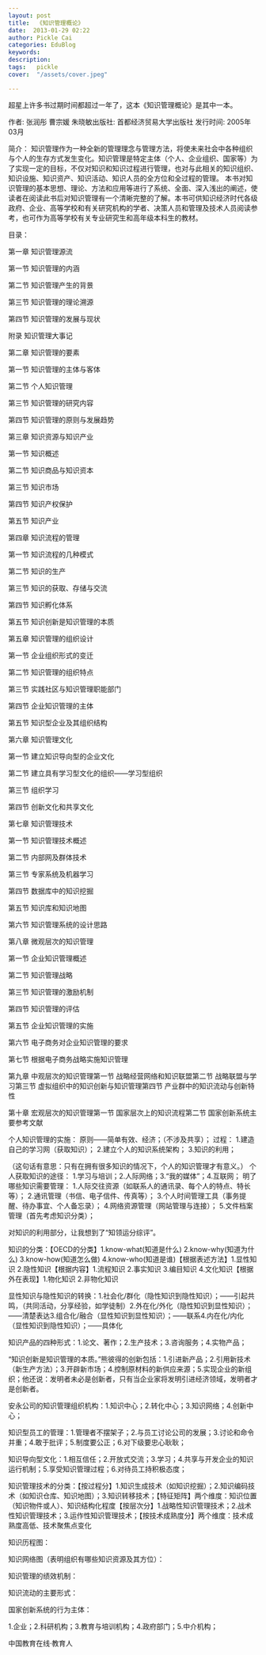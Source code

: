 ```yaml
---
layout: post  
title:  《知识管理概论》  
date:  2013-01-29 02:22  
author: Pickle Cai  
categories: EduBlog  
keywords: 
description:   
tags:	pickle   
cover:  "/assets/cover.jpeg"  

---  
```

    
 超星上许多书过期时间都超过一年了，这本《知识管理概论》是其中一本。

作者: 张润彤 曹宗媛 朱晓敏出版社: 首都经济贸易大学出版社 发行时间: 2005年03月

简介：    知识管理作为一种全新的管理理念与管理方法，将使未来社会中各种组织与个人的生存方式发生变化。知识管理是特定主体（个人、企业组织、国家等）为了实现一定的目标，不仅对知识和知识过程进行管理，也对与此相关的知识组织、知识设施、知识资产、知识活动、知识人员的全方位和全过程的管理。    本书对知识管理的基本思想、理论、方法和应用等进行了系统、全面、深入浅出的阐述，使读者在阅读此书后对知识管理有一个清晰完整的了解。本书可供知识经济时代各级政府、企业、高等学校和有关研究机构的学者、决策人员和管理及技术人员阅读参考，也可作为高等学校有关专业研究生和高年级本科生的教材。

目录：

第一章 知识管理源流

第一节 知识管理的内涵

第二节 知识管理产生的背景

第三节 知识管理的理论溯源

第四节 知识管理的发展与现状

附录 知识管理大事记

第二章 知识管理的要素

第一节 知识管理的主体与客体

第二节 个人知识管理

第三节 知识管理的研究内容

第四节 知识管理的原则与发展趋势

第三章 知识资源与知识产业

第一节 知识概述

第二节 知识商品与知识资本

第三节 知识市场

第四节 知识产权保护

第五节 知识产业

第四章 知识流程的管理

第一节 知识流程的几种模式

第二节 知识的生产

第三节 知识的获取、存储与交流

第四节 知识孵化体系

第五节 知识创新是知识管理的本质

第五章 知识管理的组织设计

第一节 企业组织形式的变迁

第二节 知识管理的组织特点

第三节 实践社区与知识管理职能部门

第四节 企业知识管理的主体

第五节 知识型企业及其组织结构

第六章 知识管理文化

第一节 建立知识导向型的企业文化

第二节 建立具有学习型文化的组织——学习型组织

第三节 组织学习

第四节 创新文化和共享文化

第七章 知识管理技术

第一节 知识管理技术概述

第二节 内部网及群体技术

第三节 专家系统及机器学习

第四节 数据库中的知识挖掘

第五节 知识库和知识地图

第六节 知识管理系统的设计思路

第八章 微观层次的知识管理

第一节 企业知识管理概述

第二节 知识管理战略

第三节 知识管理的激励机制

第四节 知识管理的评估

第五节 企业知识管理的实施

第六节 电子商务对企业知识管理的要求

第七节 根据电子商务战略实施知识管理

第九章 中观层次的知识管理第一节 战略经营网络和知识联盟第二节 战略联盟与学习第三节 虚拟组织中的知识创新与知识管理第四节 产业群中的知识流动与创新特性

第十章 宏观层次的知识管理第一节 国家层次上的知识流程第二节 国家创新系统主要参考文献

个人知识管理的实施： 原则——简单有效、经济；（不涉及共享）； 过程： 1.建造自己的学习网（获取知识）； 2.建立个人的知识系统架构； 3.知识的利用；

 （这句话有意思：只有在拥有很多知识的情况下，个人的知识管理才有意义。） 个人获取知识的途径： 1.学习与培训；2.人际网络；3.“我的媒体”；4.互联网；  明了哪些知识需要管理： 1.人际交往资源（如联系人的通讯录、每个人的特点、特长等）； 2.通讯管理（书信、电子信件、传真等）； 3.个人时间管理工具（事务提醒、待办事宜、个人备忘录）； 4.网络资源管理（网站管理与连接）； 5.文件档案管理（首先考虑知识分类）；

 对知识的利用部分，让我想到了“知领运分综评”。

知识的分类：【OECD的分类】1.know-what(知道是什么) 2.know-why(知道为什么) 3.know-how(知道怎么做) 4.know-who(知道是谁)【根据表述方法】1.显性知识 2.隐性知识【根据内容】1.流程知识 2.事实知识 3.编目知识 4.文化知识【根据外在表现】1.物化知识 2.非物化知识

显性知识与隐性知识的转换：1.社会化/群化（隐性知识到隐性知识）；——引起共鸣，（共同活动，分享经验，如学徒制）2.外在化/外化（隐性知识到显性知识）；——清楚表达3.组合化/融合（显性知识到显性知识）；——联系4.内在化/内化（显性知识到隐性知识）；——具体化

知识产品的四种形式：1.论文、著作；2.生产技术；3.咨询服务；4.实物产品；

“知识创新是知识管理的本质。”熊彼得的创新包括：1.引进新产品；2.引用新技术（新生产方法）；3.开辟新市场；4.控制原材料的新供应来源；5.实现企业的新组织；他还说：发明者未必是创新者，只有当企业家将发明引进经济领域，发明者才是创新者。

安永公司的知识管理组织机构：1.知识中心；2.转化中心；3.知识网络；4.创新中心；

知识型员工的管理：1.管理者不摆架子；2.与员工讨论公司的发展；3.讨论和命令并重；4.敢于批评；5.制度要公正；6.对下级要忠心耿耿；

知识导向型文化：1.相互信任；2.开放式交流；3.学习；4.共享与开发企业的知识运行机制；5.享受知识管理过程；6.对待员工持积极态度；

知识管理技术的分类：【按过程分】1.知识生成技术（如知识挖掘）；2.知识编码技术（如知识仓库、知识地图）；3.知识转移技术；【特征矩阵】两个维度：知识位置（知识物件或人）、知识结构化程度【按层次分】1.战略性知识管理技术；2.战术性知识管理技术；3.运作性知识管理技术；【按技术成熟度分】两个维度：技术成熟度高低、技术聚焦点变化

知识历程图：

																																						 

知识网络图（表明组织有哪些知识资源及其方位）：





		 

知识管理的绩效机制：





		 

知识流动的主要形式：





										 

国家创新系统的行为主体：

1.企业；2.科研机构；3.教育与培训机构；4.政府部门；5.中介机构；



		    
 中国教育在线·教育人

